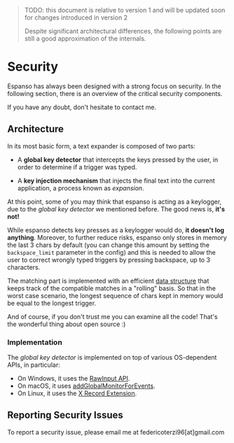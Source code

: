 > TODO: this document is relative to version 1 and will be updated soon for changes introduced in version 2
>
> Despite significant architectural differences, the following points are still a good approximation
> of the internals.

# Security

Espanso has always been designed with a strong focus on security. 
In the following section, there is an overview of the critical security
components.

If you have any doubt, don't hesitate to contact me.

## Architecture

In its most basic form, a text expander is composed of two parts:

* A **global key detector** that intercepts the keys pressed by the user, 
in order to determine if a trigger was typed.

* A **key injection mechanism** that injects the
final text into the current application, a process known as *expansion*.

At this point, some of you may think that espanso is acting as a keylogger,
due to the *global key detector* we mentioned before. The good news is, **it's not!**

While espanso detects key presses as a keylogger would do,
**it doesn't log anything**. Moreover, to further reduce risks, espanso only
stores in memory the last 3 chars by default (you can change this amount by
setting the `backspace_limit` parameter in the config) and this is needed
to allow the user to correct wrongly typed triggers by pressing backspace,
up to 3 characters.

The matching part is implemented with an efficient [data structure](https://github.com/espanso/espanso/blob/master/src/matcher/scrolling.rs) 
that keeps track of the compatible matches in a "rolling" basis. So that in the worst case scenario,
the longest sequence of chars kept in memory would be equal to the longest trigger.

And of course, if you don't trust me you can examine all the code! That's
the wonderful thing about open source :)

### Implementation

The *global key detector* is implemented on top of various OS-dependent APIs, in particular:

* On Windows, it uses the [RawInput API](https://docs.microsoft.com/en-us/windows/win32/inputdev/raw-input).
* On macOS, it uses [addGlobalMonitorForEvents](https://developer.apple.com/documentation/appkit/nsevent/1535472-addglobalmonitorforevents).
* On Linux, it uses the [X Record Extension](https://www.x.org/releases/X11R7.6/doc/libXtst/recordlib.html).

## Reporting Security Issues

To report a security issue, please email me at federicoterzi96[at]gmail.com
